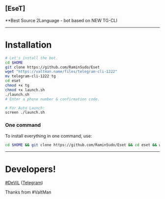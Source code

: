 ## [EseT]

**Best Source 2Language - bot based on NEW TG-CLI

* * *

# Installation

```sh
# Let's install the bot.
cd $HOME
git clone https://github.com/RaminSudo/Eset
wget "https://valtman.name/files/telegram-cli-1222"
mv telegram-cli-1222 tg
cd eset
chmod +x tg
chmod +x launch.sh
./launch.sh 
# Enter a phone number & confirmation code.

# For Auto Launch:
screen ./launch.sh
```
### One command
To install everything in one command, use:
```sh
cd $HOME && git clone https://github.com/RaminSudo/Eset && cd eset && wget "https://valtman.name/files/telegram-cli-1222" && mv telegram-cli-1222 tg && chmod +x tg && chmod +x launch.sh && ./launch.sh
```

* * *

# Developers!

[#DeViL](https://github.com/RaminSudo) ([Telegram](https://telegram.me/Me_DeViL))

Thanks from #ValtMan
